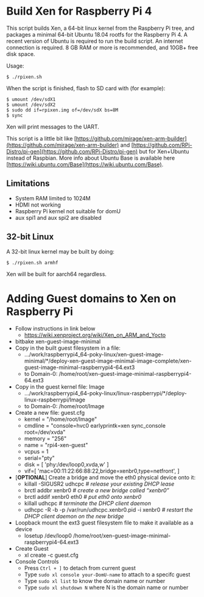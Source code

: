 # Build Xen for Raspberry Pi 4

This script builds Xen, a 64-bit linux kernel from the Raspberry Pi tree, and packages a minimal 64-bit Ubuntu 18.04 rootfs for the Raspberry Pi 4.
A recent version of Ubuntu is required to run the build script. An internet connection is required. 8 GB RAM or more is recommended, and 10GB+ free disk space.

Usage:

    $ ./rpixen.sh

When the script is finished, flash to SD card with (for example):

    $ umount /dev/sdX1
    $ umount /dev/sdX2
    $ sudo dd if=rpixen.img of=/dev/sdX bs=8M
    $ sync

Xen will print messages to the UART.

This script is a little bit like [https://github.com/mirage/xen-arm-builder](https://github.com/mirage/xen-arm-builder) and [https://github.com/RPi-Distro/pi-gen](https://github.com/RPi-Distro/pi-gen) but for Xen+Ubuntu instead of Raspbian.
More info about Ubuntu Base is available here [https://wiki.ubuntu.com/Base](https://wiki.ubuntu.com/Base).

## Limitations

* System RAM limited to 1024M
* HDMI not working
* Raspberry Pi kernel not suitable for domU
* aux spi1 and aux spi2 are disabled

## 32-bit Linux

A 32-bit linux kernel may be built by doing:

    $ ./rpixen.sh armhf

Xen will be built for aarch64 regardless.

# Adding Guest domains to Xen on Raspberry Pi

 * Follow instructions in link below
    * https://wiki.xenproject.org/wiki/Xen_on_ARM_and_Yocto
 * bitbake xen-guest-image-minimal
 *  Copy in the built guest filesystem in a file:
    * .../work/raspberrypi4_64-poky-linux/xen-guest-image-minimal/*/deploy-xen-guest-image-minimal-image-complete/xen-guest-image-minimal-raspberrypi4-64.ext3
    * to Domain-0: /home/root/xen-guest-image-minimal-raspberrypi4-64.ext3
 * Copy in the guest kernel file: Image
    * .../work/raspberrypi4_64-poky-linux/linux-raspberrypi/*/deploy-linux-raspberrypi/Image
    * to Domain-0: /home/root/Image
 * Create a new file: guest.cfg
    - kernel = "/home/root/Image"
    - cmdline = "console=hvc0 earlyprintk=xen sync_console root=/dev/xvda"
    - memory = "256"
    - name = "rpi4-xen-guest"
    - vcpus = 1
    - serial="pty"
    - disk = [ 'phy:/dev/loop0,xvda,w' ]
    - vif=[ 'mac=00:11:22:66:88:22,bridge=xenbr0,type=netfront', ]
 * [**OPTIONAL**] Create a bridge and move the eth0 physical device onto it:
    - killall -SIGUSR2 udhcpc                               _# release your existing DHCP lease_
    - brctl addbr xenbr0                                    _# create a new bridge called “xenbr0”_
    - brctl addif xenbr0 eth0                               _# put eth0 onto xenbr0_
    - killall udhcpc                                        _# terminate the DHCP client daemon_
    - udhcpc -R -b -p /var/run/udhcpc.xenbr0.pid -i xenbr0  _# restart the DHCP client daemon on the new bridge_
 * Loopback mount the ext3 guest filesystem file to make it available as a device
    * losetup /dev/loop0 /home/root/xen-guest-image-minimal-raspberrypi4-64.ext3
 * Create Guest
    * xl create -c guest.cfg
 * Console Controls
    * Press `Ctrl + ]` to detach from current guest
    * Type `sudo xl console your-DomU-name` to attach to a specifc guest
    * Type `sudo xl list` to know the domain name or number
    * Type `sudo xl shutdown N` where N is the domain name or number